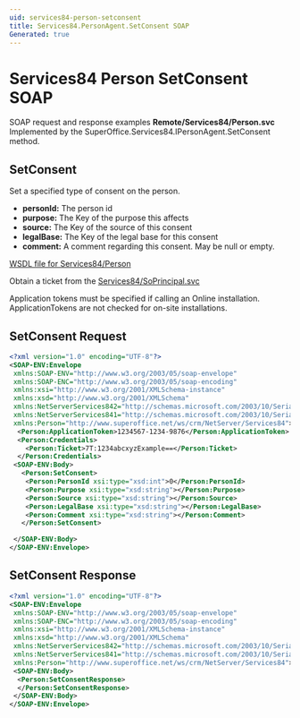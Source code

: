 ```yaml
---
uid: services84-person-setconsent
title: Services84.PersonAgent.SetConsent SOAP
Generated: true
---
```


# Services84 Person SetConsent SOAP

SOAP request and response examples **Remote/Services84/Person.svc**
Implemented by the <see cref="M:SuperOffice.Services84.IPersonAgent.SetConsent">SuperOffice.Services84.IPersonAgent.SetConsent</see> method.

## SetConsent

Set a specified type of consent on the person.

* **personId:** The person id
* **purpose:** The Key of the purpose this affects
* **source:** The Key of the source of this consent
* **legalBase:** The Key of the legal base for this consent
* **comment:** A comment regarding this consent. May be null or empty.



[WSDL file for Services84/Person](../Services84-Person.md)

Obtain a ticket from the [Services84/SoPrincipal.svc](../SoPrincipal/SoPrincipal.md)

Application tokens must be specified if calling an Online installation. ApplicationTokens are not checked for on-site installations.

## SetConsent Request

```xml
<?xml version="1.0" encoding="UTF-8"?>
<SOAP-ENV:Envelope
 xmlns:SOAP-ENV="http://www.w3.org/2003/05/soap-envelope"
 xmlns:SOAP-ENC="http://www.w3.org/2003/05/soap-encoding"
 xmlns:xsi="http://www.w3.org/2001/XMLSchema-instance"
 xmlns:xsd="http://www.w3.org/2001/XMLSchema"
 xmlns:NetServerServices842="http://schemas.microsoft.com/2003/10/Serialization/Arrays"
 xmlns:NetServerServices841="http://schemas.microsoft.com/2003/10/Serialization/"
 xmlns:Person="http://www.superoffice.net/ws/crm/NetServer/Services84">
  <Person:ApplicationToken>1234567-1234-9876</Person:ApplicationToken>
  <Person:Credentials>
    <Person:Ticket>7T:1234abcxyzExample==</Person:Ticket>
  </Person:Credentials>
 <SOAP-ENV:Body>
   <Person:SetConsent>
    <Person:PersonId xsi:type="xsd:int">0</Person:PersonId>
    <Person:Purpose xsi:type="xsd:string"></Person:Purpose>
    <Person:Source xsi:type="xsd:string"></Person:Source>
    <Person:LegalBase xsi:type="xsd:string"></Person:LegalBase>
    <Person:Comment xsi:type="xsd:string"></Person:Comment>
   </Person:SetConsent>

 </SOAP-ENV:Body>
</SOAP-ENV:Envelope>

```


## SetConsent Response

```xml
<?xml version="1.0" encoding="UTF-8"?>
<SOAP-ENV:Envelope
 xmlns:SOAP-ENV="http://www.w3.org/2003/05/soap-envelope"
 xmlns:SOAP-ENC="http://www.w3.org/2003/05/soap-encoding"
 xmlns:xsi="http://www.w3.org/2001/XMLSchema-instance"
 xmlns:xsd="http://www.w3.org/2001/XMLSchema"
 xmlns:NetServerServices842="http://schemas.microsoft.com/2003/10/Serialization/Arrays"
 xmlns:NetServerServices841="http://schemas.microsoft.com/2003/10/Serialization/"
 xmlns:Person="http://www.superoffice.net/ws/crm/NetServer/Services84">
 <SOAP-ENV:Body>
  <Person:SetConsentResponse>
  </Person:SetConsentResponse>
 </SOAP-ENV:Body>
</SOAP-ENV:Envelope>

```

